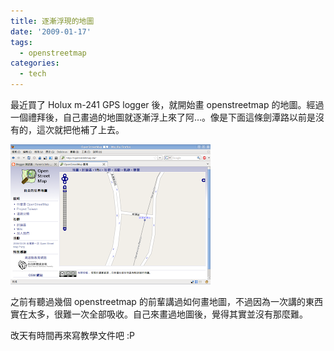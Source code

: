 ```yaml
---
title: 逐漸浮現的地圖
date: '2009-01-17'
tags:
  - openstreetmap
categories:
  - tech
---
```

最近買了 Holux m-241 GPS logger 後，就開始畫 openstreetmap 的地圖。經過一個禮拜後，自己畫過的地圖就逐漸浮上來了阿…。像是下面這條劍潭路以前是沒有的，這次就把他補了上去。  
  

[![](images/0.png)](http://4.bp.blogspot.com/_iOO0fC4NKLE/SXFA46FFDoI/AAAAAAAAFRQ/2bJPMuMSgFI/s1600-h/Screenshot-OpenStreetMap+%E8%87%BA%E7%81%A3+-+Mozilla+Firefox-1.png)

之前有聽過幾個 openstreetmap 的前輩講過如何畫地圖，不過因為一次講的東西實在太多，很難一次全部吸收。自己來畫過地圖後，覺得其實並沒有那麼難。  
  
改天有時間再來寫教學文件吧 :P